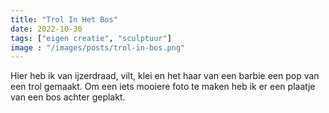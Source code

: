 ```yaml
---
title: "Trol In Het Bos"
date: 2022-10-30
tags: ["eigen creatie", "sculptuur"]
image : "/images/posts/trol-in-bos.png"
---
```


Hier heb ik van ijzerdraad, vilt, klei en het haar van een barbie een pop van een trol gemaakt. Om een iets mooiere foto te maken heb ik er een plaatje van een bos achter geplakt. 